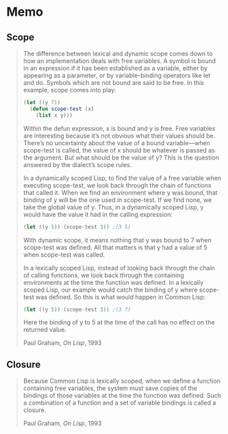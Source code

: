 [//]: # ("tags": [], "category": "Uncategorized")

# Memo

## Scope

> The difference between lexical and dynamic scope comes down to how an implementation deals with free variables. A symbol is bound in an expression if it has been established as a variable, either by appearing as a parameter, or by variable-binding operators like let and do. Symbols which are not bound are said to be free. In this example, scope comes into play:
>
> ```lisp
> (let ((y 7))
>   (defun scope-test (x)
>     (list x y)))
> ```
>
> Within the defun expression, x is bound and y is free. Free variables are interesting because it’s not obvious what their values should be. There’s no uncertainty about the value of a bound variable—when scope-test is called, the value of x should be whatever is passed as the argument. But what should be the value of y? This is the question answered by the dialect’s scope rules.
>  
> In a dynamically scoped Lisp, to find the value of a free variable when executing scope-test, we look back through the chain of functions that called it. When we find an environment where y was bound, that binding of y will be the one used in scope-test. If we find none, we take the global value of y. Thus, in a dynamically scoped Lisp, y would have the value it had in the calling expression:
>  
> ```lisp
> (let ((y 5)) (scope-test 3)) ;(3 5)
> ```
>
> With dynamic scope, it means nothing that y was bound to 7 when scope-test was defined. All that matters is that y had a value of 5 when scope-test was called.
>  
> In a lexically scoped Lisp, instead of looking back through the chain of calling functions, we look back through the containing environments at the time the function was defined. In a lexically scoped Lisp, our example would catch the binding of y where scope-test was defined. So this is what would happen in Common Lisp:
>  
> ```lisp
> (let ((y 5)) (scope-test 3)) ;(3 7)
> ```
>  
> Here the binding of y to 5 at the time of the call has no effect on the returned value.
>  
> Paul Graham, *On Lisp*, 1993
>  

## Closure

> Because Common Lisp is lexically scoped, when we define a function containing free variables, the system must save copies of the bindings of those variables at the time the function was defined. Such a combination of a function and a set of variable bindings is called a closure.
>  
> Paul Graham, *On Lisp*, 1993
>  